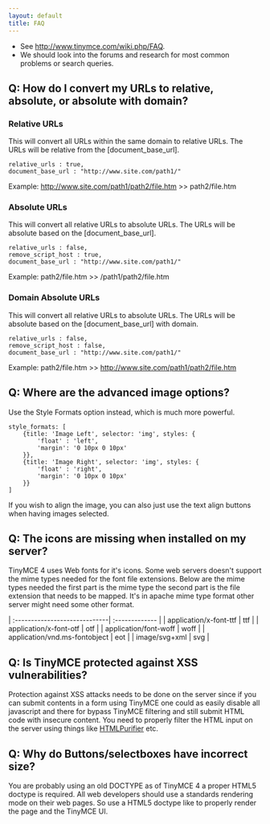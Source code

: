 ```yaml
---
layout: default
title: FAQ
---
```


* See http://www.tinymce.com/wiki.php/FAQ.
* We should look into the forums and research for most common problems or search queries.

## Q: How do I convert my URLs to relative, absolute, or absolute with domain?

### Relative URLs

This will convert all URLs within the same domain to relative URLs. The URLs will be relative from the [document_base_url].

```
relative_urls : true,
document_base_url : "http://www.site.com/path1/"
```

Example: http://www.site.com/path1/path2/file.htm >> path2/file.htm

### Absolute URLs

This will convert all relative URLs to absolute URLs. The URLs will be absolute based on the [document_base_url].

```
relative_urls : false,
remove_script_host : true,
document_base_url : "http://www.site.com/path1/"
```

Example: path2/file.htm >> /path1/path2/file.htm

### Domain Absolute URLs

This will convert all relative URLs to absolute URLs. The URLs will be absolute based on the [document_base_url] with domain.

```
relative_urls : false,
remove_script_host : false,
document_base_url : "http://www.site.com/path1/"
```

Example: path2/file.htm >> http://www.site.com/path1/path2/file.htm

## Q: Where are the advanced image options?

Use the Style Formats option instead, which is much more powerful.

```
style_formats: [
    {title: 'Image Left', selector: 'img', styles: {
        'float' : 'left', 
        'margin': '0 10px 0 10px'
    }},
    {title: 'Image Right', selector: 'img', styles: {
        'float' : 'right', 
        'margin': '0 10px 0 10px'
    }}
]
```

If you wish to align the image, you can also just use the text align buttons when having images selected.

## Q: The icons are missing when installed on my server?

TinyMCE 4 uses Web fonts for it's icons. Some web servers doesn't support the mime types needed for the font file extensions. Below are the mime types needed the first part is the mime type the second part is the file extension that needs to be mapped. It's in apache mime type format other server might need some other format.

| :-----------------------------| :------------- |
| application/x-font-ttf        | ttf |
| application/x-font-otf        | otf |
| application/font-woff         | woff |
| application/vnd.ms-fontobject | eot |
| image/svg+xml                 | svg |

## Q: Is TinyMCE protected against XSS vulnerabilities?

Protection against XSS attacks needs to be done on the server since if you can submit contents in a form using TinyMCE one could as easily disable all javascript and there for bypass TinyMCE filtering and still submit HTML code with insecure content. You need to properly filter the HTML input on the server using things like [HTMLPurifier](http://htmlpurifier.org/) etc.

## Q: Why do Buttons/selectboxes have incorrect size?

You are probably using an old DOCTYPE as of TinyMCE 4 a proper HTML5 doctype is required. All web developers should use a standards rendering mode on their web pages. So use a HTML5 doctype like <!DOCTYPE html> to properly render the page and the TinyMCE UI.

